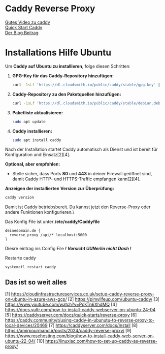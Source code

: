 # Caddy Reverse Proxy

[Gutes Video zu caddy](https://youtu.be/I8c7u28K9z8?si=0hvCDo1YAPKrcFjW)\
[Quick Start Caddy](https://caddyserver.com/docs/quick-starts/reverse-proxy)\
[Der Blog Beitrag](https://jusec.me/caddy/)

# Installations Hilfe Ubuntu

Um **Caddy auf Ubuntu zu installieren**, folge diesen Schritten:

1. **GPG-Key für das Caddy-Repository hinzufügen:**
   ```bash
   curl -1sLf 'https://dl.cloudsmith.io/public/caddy/stable/gpg.key' | sudo gpg --dearmor -o /usr/share/keyrings/caddy-stable-archive-keyring.gpg
   ```
2. **Caddy-Repository zu den Paketquellen hinzufügen:**
   ```bash
   curl -1sLf 'https://dl.cloudsmith.io/public/caddy/stable/debian.deb.txt' | sudo tee /etc/apt/sources.list.d/caddy-stable.list
   ```
3. **Paketliste aktualisieren:**
   ```bash
   sudo apt update
   ```
4. **Caddy installieren:**
   ```bash
   sudo apt install caddy
   ```
   
Nach der Installation startet Caddy automatisch als Dienst und ist bereit für Konfiguration und Einsatz[2][4].

**Optional, aber empfohlen:**  
- Stelle sicher, dass Ports **80** und **443** in deiner Firewall geöffnet sind, damit Caddy HTTP- und HTTPS-Traffic empfangen kann[2][4].

**Anzeigen der installierten Version zur Überprüfung:**
```bash
caddy version
```
Damit ist Caddy betriebsbereit. Du kannst jetzt den Reverse-Proxy oder andere Funktionen konfigurieren.\

Das Konfig File ist unter **/etc/caddy/Caddyfile**
```
deinedomain.de {
  reverse_proxy /api/* localhost:5000
}
```
Diesre eintrag ins Config File ***! Vorsicht UUNerlin nicht Dash !***

Restarte caddy
```
systemctl restart caddy
```
## Das ist so weit alles

[1] https://cloudinfrastructureservices.co.uk/setup-caddy-reverse-proxy-on-ubuntu-in-azure-aws-gcp/
[2] https://pimylifeup.com/ubuntu-caddy/
[3] https://www.youtube.com/watch?v=PdkTn6XhdMQ
[4] https://docs.vultr.com/how-to-install-caddy-webserver-on-ubuntu-24-04
[5] https://caddyserver.com/docs/quick-starts/reverse-proxy
[6] https://caddy.community/t/using-caddy-in-ubunutu-to-reverse-proxy-to-local-devices/20469
[7] https://caddyserver.com/docs/install
[8] https://amirpourmand.ir/posts/2024/caddy-reverse-proxy/
[9] https://www.rosehosting.com/blog/how-to-install-caddy-web-server-on-ubuntu-22-04/
[10] https://linuxiac.com/how-to-set-up-caddy-as-reverse-proxy/
